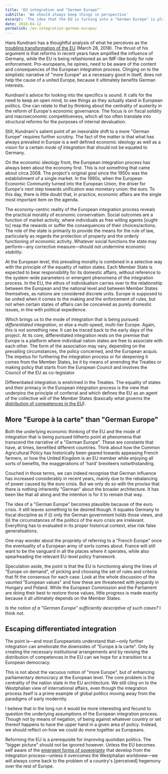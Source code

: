 ```yaml
---
title: 'EU integration and "German Europe"'
subtitle: 'We should always keep things in perspective'
excerpt: 'The idea that the EU is turning into a "German Europe" is plausible but ultimately requires further scrutiny.'
date: 2018-04-12
permalink: /eu-integration-german-europe/
---
```

Hans Kundnani has a thoughtful analysis of what he perceives as the [troubling transformation of the EU](http://blogs.lse.ac.uk/europpblog/2018/03/28/the-troubling-transformation-of-the-eu/) (March 28, 2018). The thrust of his argument is that reforms in recent years have amplified the influence of Germany, while the EU is being refashioned as an IMF-like body for rule enforcement. Pro-europeans, he opines, need to be aware of the content and consequences of the European integration process. Clinging on to the simplistic narrative of "more Europe" as a necessary good in itself, does not help the cause of a united Europe, because it ultimately benefits German interests.

Kundnani's advice for looking into the specifics is sound. It calls for the need to keep an open mind, to see things as they actually stand in European politics. One can relate to that by thinking about the centrality of austerity in the reform of Europe's economic governance. The focus is on fiscal solidity and macroeconomic competitiveness, which all too often translate into structural reforms for the purposes of internal devaluation.

Still, Kundnani's salient point of an inexorable shift to a more "German Europe" requires further scrutiny. The fact of the matter is that what has always prevailed in Europe is a well defined economic ideology as well as a vision for a certain *mode of integration* that should not be equated to Germany.

On the economic ideology front, the European integration process has always been about the economy first. This is not something that came about circa 2008. The project's original goal since the 1950s was the establishment of a single market. In the 1990s, when the European Economic Community turned into the European Union, the driver for Europe's next step towards unification was monetary union: the euro. To this day, there is little doubt that, in practice, economic affairs are the single most important item on the agenda.

The economy-centric reality of the European integration process reveals the practical morality of economic conservatism. Social outcomes are a function of market activity, where individuals as free willing agents [ought to] reap the rewards or suffer the consequences of their choices/actions. The role of the state is primarily to provide the means for the rule of law, particularly as regards the protection of property and the orderly functioning of economic activity. Whatever social functions the state may perform—any corrective measure—should not undermine economic *stability*.

At the European level, this prevailing morality is combined in a selective way with the principle of the equality of nation states. Each Member State is expected to bear responsibility for its domestic affairs, without reference to the system-wide parameters or emergent phenomena of the integration process. In the EU, the ethos of individualism carries over to the relationship between the European and the national level and between Member States themselves, as nations are considered discrete units. Europe is supposed to be united when it comes to the making and the enforcement of rules, but not when certain states of affairs can be conceived as purely domestic issues, in line with political expedience.

Which brings us to the mode of integration that is being pursued: *differentiated integration*, or else a multi-speed, multi-tier Europe. Again, this is not something new. It can be traced back to the early days of the project. At its core, differentiated integration rests on the premise that Europe is a platform where individual nation states are free to associate with each other. The form of the association may vary, depending on the prevailing circumstances, the policy concerned, and the European acquis. The impetus for furthering the integration process or for deepening it comes from the Member States, be it by means of amending the Treaties or making policy that starts from the European Council and involves the Council of the EU as co-legislator.

Differentiated integration is enshrined in the Treaties. The equality of states and their primacy in the European integration process is the view that underpins the principle of conferral and which defines the EU as an agent of the collective will of the Member States (basically what governs the [distribution of competences in the EU](https://protesilaos.com/seminars/sovereignty-eu-federation/)).

## More "Europe à la carte" than "German Europe"

Both the underlying economic thinking of the EU and the mode of integration that is being pursued hitherto point at phenomena that transcend the narrative of a "German Europe". These are constants that have, at times, benefited different countries. Think about how the Common Agricultural Policy has historically been geared towards appeasing French farmers, or how the United Kingdom is an EU member while enjoying all sorts of benefits, the exaggerations of 'hard' brexiteers notwithstanding.

Couched in those terms, we can indeed recognise that German influence has increased considerably in recent years, mainly due to the rebalancing of power caused by the euro crisis. But we only do so with the proviso that there is nothing inherently "German" about the broader architecture. It has been like that all along and the intention is for it to remain that way.

The idea of a "German Europe" becomes plausible because of the euro crisis. It still leaves something to be desired though. It equates Germany to fiscal discipline as if (i) only the German government holds those views, and (ii) the circumstances of the politics of the euro crisis are irrelevant. Everything has to evaluated in its proper historical context, else risk false generalisations.

One may wonder about the propriety of referring to a "French Europe" once the eventuality of a European army of sorts comes about. France will still want to be the vanguard in all the places where it operates, while also spearheading the relevant EU-level policy framework.

Speculation aside, the point is that the EU is functioning along the lines of "Europe on demand", of picking and choosing the set of rules and criteria that fit the consensus for each case. Look at the whole discussion of the vaunted "European values" and how these are threatened with jeopardy in Hungary and Poland. While the European Commission and the Parliament are doing their best to restore those values, little progress is made exactly because it all ultimately depends on the Member States.

*Is the notion of a "German Europe" sufficiently descriptive of such cases?* I think not.

## Escaping differentiated integration

The point is—and most Europeanists understand that—only further integration can ameliorate the downsides of "Europe à la carte". Only by creating the necessary institutional arrangements and by revising the distribution of competences in the EU can we hope for a transition to a European democracy.

This is not about the vacuous notion of "more Europe", but of enhancing parliamentary democracy at the European level. The core problem is the centrality of the nation state in the EU architecture. We still cling on to the Westphalian view of international affairs, even though the integration process itself is a prime example of global politics moving away from the paradigms of early modernity.

I believe that in the long run it would be more interesting and fecund to question the underlying assumptions of the European integration process. Though not by means of negation, of being against whatever country or set thereof happens to have the upper hand in a given area of policy. Instead, we should reflect on how we could do more together as Europeans.

Reforming the EU is a prerequisite for improving quotidian politics. The "bigger picture" should not be ignored however. Unless the EU becomes self aware of the [emergent forms of sovereignty](http://protesilaos.com/stsns/) that develop from the integration process—unless it overcomes the Westphalian worldview—we will always come back to the problem of a country's [perceived] hegemony over the rest of Europe.
